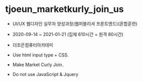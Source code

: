 # tjoeun_marketkurly_join_us
 - UI/UX 웹디자인 실무자 양성과정(웹퍼블리셔 프론트엔드)(혼합훈련)
 - 2020-09-14 ~ 2021-01-21 (집체 610시간 + 원격 80시간)
 - 더조은컴퓨터아카데미
 
 
 - Use html input type + CSS.
 - Make Market Curly Join.
 - Do not use JavaScript & Jquery
